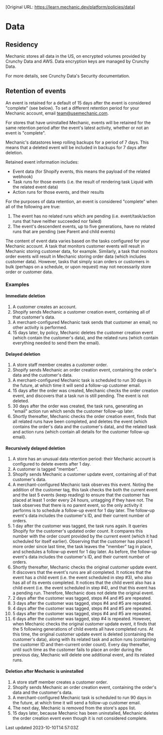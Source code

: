 [Original URL: https://learn.mechanic.dev/platform/policies/data]

# Data

## Residency

Mechanic stores all data in the US, on encrypted volumes provided by Crunchy Data and AWS. Data encryption keys are managed by Crunchy Data.

For more details, see Crunchy Data's Security documentation.

## Retention of events

An event is retained for a default of 15 days after the event is considered "complete" (see below). To set a different retention period for your Mechanic account, email team@usemechanic.com.

For stores that have uninstalled Mechanic, events will be retained for the same retention period after the event's latest activity, whether or not an event is "complete".

Mechanic's datastores keep rolling backups for a period of 7 days. This means that a deleted event will be included in backups for 7 days after deletion.

Retained event information includes:

- Event data (for Shopify events, this means the payload of the related webhook)
- Task runs for those events (i.e. the result of rendering task Liquid with the related event data)
- Action runs for those events, and their results

For the purposes of data retention, an event is considered "complete" when all of the following are true:

1. The event has no related runs which are pending (i.e. event/task/action runs that have neither succeeded nor failed)
2. The event's descendent events, up to five generations, have no related runs that are pending (see Parent and child events)

The content of event data varies based on the tasks configured for your Mechanic account. A task that monitors customer events will result in Mechanic storing customer data, for example. Similarly, a task that monitors order events will result in Mechanic storing order data (which includes customer data). However, tasks that simply scan orders or customers in bulk (perhaps on a schedule, or upon request) may not necessarily store order or customer data.

### Examples

#### Immediate deletion

1. A customer creates an account.
2. Shopify sends Mechanic a customer creation event, containing all of that customer's data.
3. A merchant-configured Mechanic task sends that customer an email; no other activity is performed.
4. 15 days later, by policy, Mechanic deletes the customer creation event (which contain the customer's data), and the related runs (which contain everything needed to send them the email).

#### Delayed deletion

1. A store staff member creates a customer order.
2. Shopify sends Mechanic an order creation event, containing the order's data and the customer's data.
3. A merchant-configured Mechanic task is scheduled to run 30 days in the future, at which time it will send a follow-up customer email.
4. 15 days after the order was created, Mechanic checks the order creation event, and discovers that a task run is still pending. The event is not deleted.
5. 30 days after the order was created, the task runs, generating an "email" action run which sends the customer follow-up later.
6. Shortly thereafter, Mechanic checks the order creation event, finds that all related runs have been completed, and deletes the event (which contains the order's data and the customer's data), and the related task and action runs (which contain all details for the customer follow-up email).

#### Recursively delayed deletion

1. A store has an unusual data retention period: their Mechanic account is configured to delete events after 1 day.
2. A customer is tagged "member".
3. Shopify sends Mechanic a customer update event, containing all of that customer's data.
4. A merchant-configured Mechanic task observes this event. Noting the addition of the customer tag, this task checks the both the current event and the last 5 events (keep reading) to ensure that the customer has placed at least 1 order every 24 hours, untagging if they have not. The task observes that there is no parent event, so the only activity it performs is to schedule a follow-up event for 1 day later. The follow-up event's data includes the customer's ID, and their current number of orders.
5. 1 day after the customer was tagged, the task runs again. It queries Shopify for the customer's updated order count. It compares this number with the order count provided by the current event (which it had scheduled for itself earlier). Observing that the customer has placed 1 more order since last time, the task leaves the "member" tag in place, and schedules a follow-up event for 1 day later. As before, the follow-up event's data includes the customer's ID, and their current number of orders.
6. Shortly thereafter, Mechanic checks the original customer update event. It discovers that the event's runs are all completed. It notices that the event has a child event (i.e. the event scheduled in step #3), who also has all of its events completed. It notices that the child event also has a child event (i.e. the event scheduled in step #4), and that this event has a pending run. Therefore, Mechanic does not delete the original event.
7. 2 days after the customer was tagged, steps #4 and #5 are repeated.
8. 3 days after the customer was tagged, steps #4 and #5 are repeated.
9. 4 days after the customer was tagged, steps #4 and #5 are repeated.
10. 5 days after the customer was tagged, steps #4 and #5 are repeated.
11. 6 days after the customer was tagged, step #4 is repeated. However, when Mechanic checks the original customer update event, it finds that the 5 following generations of child events all have completed runs. At this time, the original customer update event is deleted (containing the customer's data), along with its related task and action runs (containing the customer ID and then-current order count). Every day thereafter, until such time as the customer fails to place an order during the previous day, Mechanic will delete one additional event, and its related runs.

#### Deletion after Mechanic is uninstalled

1. A store staff member creates a customer order.
2. Shopify sends Mechanic an order creation event, containing the order's data and the customer's data.
3. A merchant-configured Mechanic task is scheduled to run 90 days in the future, at which time it will send a follow-up customer email.
4. The next day, Mechanic is removed from the store's apps list.
5. 15 days later, because Mechanic has been uninstalled, Mechanic deletes the order creation event even though it is not considered complete.

Last updated 2023-10-10T14:57:03Z
